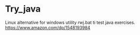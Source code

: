 # Try_java
Linux alternative for windows utility rwj.bat ti test java exercises. https://www.amazon.com/dp/1548193984
